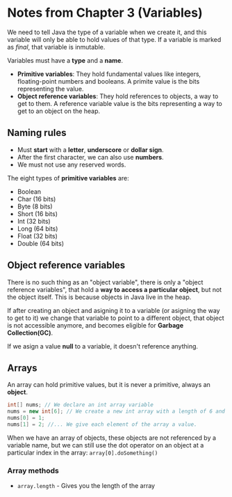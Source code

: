# Notes from Chapter 3 (Variables)

We need to tell Java the type of a variable when we create it, and this variable will only be able to hold values of that type. If a variable is marked as *final*, that variable is inmutable.

Variables must have a **type** and a **name**.

* **Primitive variables**: They hold fundamental values like integers, floating-point numbers and booleans. A primite value is the bits representing the value.
* **Object reference variables**: They hold references to objects, a way to get to them. A reference variable value is the bits representing a way to get to an object on the heap.

## Naming rules
* Must **start** with a **letter**, **underscore** or **dollar sign**.
* After the first character, we can also use **numbers**.
* We must not use any reserved words.

The eight types of **primitive variables** are:
* Boolean
* Char (16 bits)
* Byte (8 bits)
* Short (16 bits)
* Int (32 bits)
* Long (64 bits)
* Float (32 bits)
* Double (64 bits)

## Object reference variables
There is no such thing as an "object variable", there is only a "object reference variables", that hold a **way to access a particular object**, but not the object itself. This is because objects in Java live in the heap. 

If after creating an object and asigning it to a variable (or asigning the way to get to it) we change that variable to point to a different object, that object is not accessible anymore, and becomes eligible for **Garbage Collection(GC)**.

If we asign a value **null** to a variable, it doesn't reference anything.

## Arrays

An array can hold primitive values, but it is never a primitive, always an **object**.

```java
int[] nums; // We declare an int array variable
nums = new int[6]; // We create a new int array with a length of 6 and assign it to the previous int[] variable
nums[0] = 1;
nums[1] = 2; //... We give each element of the array a value.
```

When we have an array of objects, these objects are not referenced by a variable name, but we can still use the dot operator on an object at a particular index in the array: `array[0].doSomething()`

### Array methods
* `array.length` - Gives you the length of the array 